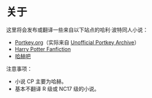 # 关于

这里将会发布或翻译一些来自以下站点的哈利·波特同人小说：

* [Portkey.org](https://www.portkey.org/)（实际来自 [Unofficial Portkey Archive](https://www.portkey-archive.org/)）
* [Harry Potter Fanfiction](https://harrypotterfanfiction.com/)
* [哈赫吧](https://tieba.baidu.com/f?kw=%E5%93%88%E8%B5%AB&ie=utf-8)



注意事项：

* 小说 CP 主要为哈赫。
* 基本不翻译 R 级或 NC17 级的小说。


